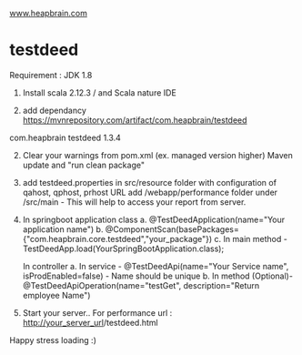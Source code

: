 www.heapbrain.com
# testdeed

Requirement : JDK 1.8

1. Install scala 2.12.3 / and Scala nature IDE 

1. add dependancy
https://mvnrepository.com/artifact/com.heapbrain/testdeed
<!-- https://mvnrepository.com/artifact/com.heapbrain/testdeed -->
<dependency>
    <groupId>com.heapbrain</groupId>
    <artifactId>testdeed</artifactId>
    <version>1.3.4</version>
</dependency>

2. Clear your warnings from pom.xml (ex. managed version higher)
   Maven update and "run clean package"

4. add testdeed.properties in src/resource folder with configuration of qahost, qphost, prhost URL
   add /webapp/performance folder under /src/main - This will help to access your report from server.

5. In springboot application class
	a. @TestDeedApplication(name="Your application name")
	b. @ComponentScan(basePackages= {"com.heapbrain.core.testdeed","your_package"})
	c. In main method - TestDeedApp.load(YourSpringBootApplication.class);
  
   In controller
	a. In service - @TestDeedApi(name="Your Service name", isProdEnabled=false) - Name should be unique
	b. In method (Optional)- @TestDeedApiOperation(name="testGet", description="Return employee Name")

6. Start your server..
For performance url : <http://your_server_url>/testdeed.html

Happy stress loading :)